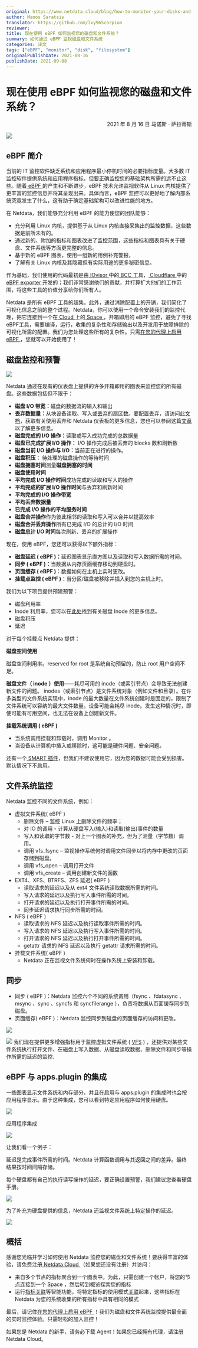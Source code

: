 ```yaml
---
original: https://www.netdata.cloud/blog/how-to-monitor-your-disks-and-filesystems-now-also-with-ebpf/
author: Manos Saratsis
translator: https://github.com/lxy96Scorpion
reviewer: 
title: 现在使用 eBPF 如何监视您的磁盘和文件系统？
summary: 如何通过 eBPF 监视磁盘和文件系统
categories: 译文
tags: ["eBPF", "monitor", "disk", "filesystem"]
originalPublishDate: 2021-08-16
publishDate: 2021-09-08
---
```


# 现在使用 eBPF 如何监视您的磁盘和文件系统？
<p align='right'>2021 年 8 月 16 日 马诺斯 · 萨拉蒂斯</p>

![](eBPF-monitoring-1536x932.png)

## eBPF 简介
当前的 IT 监控软件缺乏系统和应用程序最小停机时间的必要指标度量。大多数 IT 监控软件提供系统和应用程序指标，但要正确监控您的基础架构所需的远不止这些。随着[ eBPF ](https://ebpf.io/)的产生和不断进步，eBPF 技术允许监视软件从 Linux 内核提供了更丰富的监控信息并将其呈现出来。具体而言，eBPF 监控可以更好地了解内部系统究竟发生了什么，这有助于确定基础架构可以改进性能的地方。

在 Netdata，我们能够充分利用 eBPF 的能力使您的团队能够：

+ 充分利用 Linux 内核，提供基于从 Linux 内核直接采集出的监控数据，这些数据是前所未有的。
+ 通过新的、附加的指标和图表改进了监控范围，这些指标和图表具有关于硬盘、文件系统等方面更完整的信息。
+ 基于新的 eBPF 图表，使用一组新的用例补充警报，
+ 了解有关 Linux 内核及其隐藏但有实际用途的更多秘密信息。

作为基础，我们使用的代码最初是由[ IOvisor ](https://www.iovisor.org/)中的[ BCC ](https://github.com/iovisor/bcc)工具，[ Cloudflare ](https://www.cloudflare.com/)中的[ eBPF exporter ](https://github.com/cloudflare/ebpf_exporter)开发的；我们非常感谢他们的贡献，并打算扩大他们的工作范围，将这些工具的价值分享给你们所有人。

Netdata 是所有 eBPF 工具的超集。此外，通过消除配置上的开销，我们简化了可视化信息之前的整个过程。Netdata，你可以使用一个命令安装我们的监控代理，把它连接到一个在[ Cloud ](https://app.netdata.cloud/?utm_source=website&utm_content=get_netdata_button1)上的[ Space ](https://learn.netdata.cloud/docs/cloud/spaces)，开箱即用的 eBPF 监控，避免了寻找 eBPF工具，需要编译，运行，收集的复杂性和存储输出以及开发用于故障排除的可视化所需的配置。我们为您处理这些所有的复杂性。只需[在您的代理上启用 eBPF ](https://learn.netdata.cloud/docs/agent/collectors/ebpf.plugin)，您就可以开始使用了！

## 磁盘监控和预警

![](Screen-Shot-2021-08-13-at-11.44.30-AM.png)

Netdata 通过在现有的仪表盘上提供的许多开箱即用的图表来监控您的所有磁盘。这些数据包括但不限于：
+ <strong>磁盘 I/O 带宽：</strong>磁盘的数据流的输入和输出
+ <strong>丢弃数据量：</strong>从块设备读取、写入或[丢弃](https://access.redhat.com/documentation/en-us/red_hat_enterprise_linux/8/html/managing_storage_devices/discarding-unused-blocks_managing-storage-devices)的扇区数。要配置丢弃，请访问此[文档](https://wiki.gentoo.org/wiki/SSD)，获取有关使用丢弃和 Netdata 仪表板的更多信息，您也可以参阅这篇[文章](https://lwn.net/Articles/347511/)以了解更多信息。 
+ <strong>磁盘完成的 I/O 操作：</strong>读取或写入成功完成的总数据量
+ <strong>磁盘已完成扩展 I/O 操作：</strong> I/O 操作完成后被丢弃的 blocks 数和刷新数
+ <strong>磁盘当前 I/O 操作与 I/O：</strong>当前正在进行的操作。
+ <strong>磁盘积压： </strong>待处理的磁盘操作的等待时间
+ <strong>磁盘拥塞时间</strong>测量<strong>磁盘拥塞的时间</strong>
+ <strong>磁盘使用时间</strong>
+ <strong>平均完成 I/O 操作时间</strong>成功完成的读取和写入的操作
+ <strong>平均完成的扩展 I/O 操作时间</strong>与丢弃和刷新时间
+ <strong>平均完成的 I/O 操作带宽 </strong>
+ <strong>平均丢弃数据量</strong>
+ <strong>已完成 I/O 操作的平均服务时间</strong>
+ <strong>磁盘合并操作</strong>作为彼此相邻的读取和写入可以合并以提高效率
+ <strong>磁盘合并丢弃操作</strong>所有已完成 I/O 的总计的 I/O 时间
+ <strong>磁盘总计 I/O 时间</strong>每次刷新、丢弃的扩展操作

现在，使用 eBPF，您还可以获得以下额外指标：
+ <strong>磁盘延迟 ( eBPF )：</strong>延迟图表显示直方图以及读取和写入数据所需的时间。
+ <strong>同步 ( eBPF )：</strong>当数据从内存页面缓存移动到硬盘时。
+ <strong>页面缓存 ( eBPF )：</strong>数据如何在主机上实时更改。
+ <strong>挂载点监控 ( eBPF )：</strong>当分区/磁盘被移除并插入到您的主机上时。

我们为以下项目提供预建预警：
+ 磁盘利用率
+ Inode 利用率，您可以在[此处](https://en.wikipedia.org/wiki/Inode)找到有关磁盘 Inode 的更多信息。 
+ 磁盘积压
+ 延迟

对于每个挂载点 Netdata 提供：

<strong>磁盘空间使用</strong>

磁盘空间利用率。reserved for root 是系统自动预留的，防止 root 用户空间不足。

<strong>磁盘文件（ inode ）使用</strong>——耗尽可用的 inode（或索引节点）会导致无法创建新文件的问题。
inodes（或索引节点）是文件系统对象（例如文件和目录）。在许多类型的文件系统实现中，inode 的最大数量在文件系统创建时是固定的，限制了文件系统可以容纳的最大文件数量。设备可能会耗尽 inode。发生这种情况时，即使可能有可用空间，也无法在设备上创建新文件。

<strong>挂载系统调用 ( eBPF )</strong>
+ 当系统调用挂载和卸载时，调用 Monitor 。
+ 当设备从计算机中插入或移除时，这可能是硬件问题、安全问题。

还有一个[ SMART 插件](https://learn.netdata.cloud/docs/agent/collectors/python.d.plugin/smartd_log)，但我们不建议使用它，因为您的数据可能会受到损害。默认情况下不启用。

## 文件系统监控
Netdata 监控不同的文件系统，例如：
+ 虚拟文件系统( eBPF )
    + 删除文件 – 监控 Linux 上删除文件的频率；
    + 对 IO 的调用 - 计算从硬盘写入(输入)和读取(输出)事件的数量
    + 写入和读取的字节数 - 对上一个图表的补充，但为了测量（字节数）调用。
    + 调用 vfs_fsync – 监视操作系统何时调用文件同步以将内存中更改的页面存储到磁盘。
    + 调用 vfs_open – 调用打开文件
    + 调用 vfs_create – 调用创建新文件的函数
+ EXT4、XFS、BTRFS、ZFS 延迟( eBPF )
    + 读取请求的延迟以及从 ext4 文件系统读取数据所需的时间。 
    + 写入请求的延迟以及执行写入事件所需的时间。
    + 打开请求的延迟以及执行打开事件所需的时间。
    + 同步延迟请求执行同步所需的时间。
+ NFS ( eBPF )
    + 读取请求的 NFS 延迟以及执行读取事件所需的时间。
    + 写入请求的 NFS 延迟以及执行写入事件所需的时间。
    + 打开请求的 NFS 延迟以及执行打开事件所需的时间。
    + getattr 请求的 NFS 延迟以及执行 getattr 请求所需的时间。
+ 挂载文件系统( eBPF )
    + Netdata 正在监视文件系统何时在操作系统上安装和卸载。

## 同步

+ 同步 ( eBPF )：Netdata 监控六个不同的系统调用（fsync 、fdatasync 、msync 、sync 、syncfs 和 syncfilerange ），负责将数据从页面缓存同步到磁盘。
+ 页面缓存( eBPF )：Netdata 监控同步到磁盘的页面缓存的访问和更改。

![](Screen-Shot-2021-08-13-at-11.57.31-AM.png)

![](Screen-Shot-2021-08-13-at-11.57.43-AM.png)
我们现在提供更多增强指标用于监控虚拟文件系统 ( [VFS](https://en.wikipedia.org/wiki/Virtual_file_system) ) ，还提供对某些文件系统执行打开文件、在磁盘上写入数据、从磁盘读取数据、删除文件和同步等操作所需的延迟的监控.

## eBPF 与 apps.plugin 的集成

一些图表显示文件系统和内存部分，并且在启用与 apps.plugin 的集成时也会按应用程序显示。由于这种集成，您可以看到特定应用程序如何使用硬盘。

![](Screen-Shot-2021-08-13-at-12.42.42-PM.png)

应用程序集成

![](Screen-Shot-2021-08-13-at-12.44.50-PM.png)

让我们看一个例子：

延迟是完成事件所需的时间。Netdata 计算函数调用与其返回之间的差异。最终结果按时间间隔存储。

每个硬盘都有自己的执行读写操作的延迟，要正确设置预警，我们建议您查看硬盘手册。

![](Screen-Shot-2021-08-13-at-11.57.31-AM-1.png)

为了补充为硬盘提供的信息，Netdata 还监视文件系统上特定操作的延迟。

![](Screen-Shot-2021-08-13-at-12.55.30-PM.png)

## 概括
感谢您光临并学习如何使用 Netdata 监控您的磁盘和文件系统！要获得丰富的体验，请免费注册[ Netdata Cloud ](https://app.netdata.cloud/sign-in?cloudRoute=spaces?utm_source=email&utm_content=ebpf_blog)（如果您还没有注册）并访问：
+ 来自多个节点的指标聚合到一个图表中。为此，只需创建一个帐户，将您的节点连接到一个 Space ，然后转到概览探索您的指标
+ 运行[指标关联](https://learn.netdata.cloud/docs/cloud/insights/metric-correlations)等智能功能，将特定指标的使用模式[关联](https://learn.netdata.cloud/docs/cloud/insights/metric-correlations)起来，这些指标在 Netdata 为您的系统收集的所有指标中具有相同的模式

最后，请记住[在您的代理上启用 eBPF ](https://learn.netdata.cloud/docs/agent/collectors/ebpf.plugin)！我们为磁盘和文件系统监控提供最全面的实时监控体验。只需轻松的加入监控！

如果您是 Netdata 的新手，请务必下载 Agent！如果您已经拥有代理，请注册 Netdata Cloud。